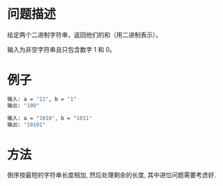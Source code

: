 # 问题描述

给定两个二进制字符串，返回他们的和（用二进制表示）。

输入为非空字符串且只包含数字 1 和 0。

# 例子

```bash
输入: a = "11", b = "1"
输出: "100"

输入: a = "1010", b = "1011"
输出: "10101"
```

# 方法

倒序按最短的字符串长度相加, 然后处理剩余的长度, 其中进位问题需要考虑好.